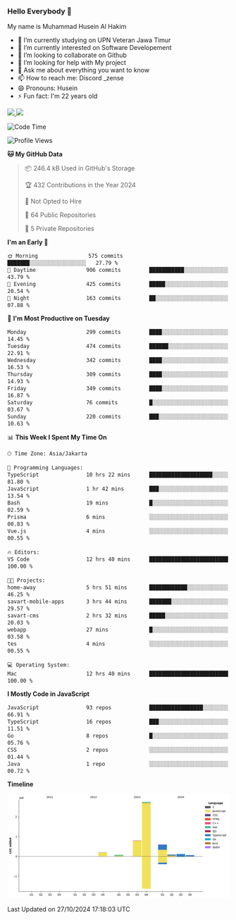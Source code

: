 ### Hello Everybody 👋

My name is Muhammad Husein Al Hakim

- 🔭 I’m currently studying on UPN Veteran Jawa Timur
- 🌱 I’m currently interested on Software Developement
- 👯 I’m looking to collaborate on Github
- 🤔 I’m looking for help with My project
- 💬 Ask me about everything you want to know
- 📫 How to reach me: Discord _zense
- 😄 Pronouns: Husein
- ⚡ Fun fact: I'm 22 years old

<p align="left">
<a href="https://github.com/huseinhq">
  <img height="180em" src="https://github-readme-stats-eight-theta.vercel.app/api?username=huseinhq&show_icons=true&theme=algolia&include_all_commits=true&count_private=true"/>
  <img height="180em" src="https://github-readme-stats-eight-theta.vercel.app/api/top-langs/?username=huseinhq&layout=compact&langs_count=8&theme=algolia"/>
</a>
</p>

<!--START_SECTION:waka-->
![Code Time](http://img.shields.io/badge/Code%20Time-1%2C559%20hrs%2025%20mins-blue)

![Profile Views](http://img.shields.io/badge/Profile%20Views-9-blue)

**🐱 My GitHub Data** 

> 📦 246.4 kB Used in GitHub's Storage 
 > 
> 🏆 432 Contributions in the Year 2024
 > 
> 🚫 Not Opted to Hire
 > 
> 📜 64 Public Repositories 
 > 
> 🔑 5 Private Repositories 
 > 
**I'm an Early 🐤** 

```text
🌞 Morning                575 commits         ███████░░░░░░░░░░░░░░░░░░   27.79 % 
🌆 Daytime                906 commits         ███████████░░░░░░░░░░░░░░   43.79 % 
🌃 Evening                425 commits         █████░░░░░░░░░░░░░░░░░░░░   20.54 % 
🌙 Night                  163 commits         ██░░░░░░░░░░░░░░░░░░░░░░░   07.88 % 
```
📅 **I'm Most Productive on Tuesday** 

```text
Monday                   299 commits         ████░░░░░░░░░░░░░░░░░░░░░   14.45 % 
Tuesday                  474 commits         ██████░░░░░░░░░░░░░░░░░░░   22.91 % 
Wednesday                342 commits         ████░░░░░░░░░░░░░░░░░░░░░   16.53 % 
Thursday                 309 commits         ████░░░░░░░░░░░░░░░░░░░░░   14.93 % 
Friday                   349 commits         ████░░░░░░░░░░░░░░░░░░░░░   16.87 % 
Saturday                 76 commits          █░░░░░░░░░░░░░░░░░░░░░░░░   03.67 % 
Sunday                   220 commits         ███░░░░░░░░░░░░░░░░░░░░░░   10.63 % 
```


📊 **This Week I Spent My Time On** 

```text
🕑︎ Time Zone: Asia/Jakarta

💬 Programming Languages: 
TypeScript               10 hrs 22 mins      ████████████████████░░░░░   81.80 % 
JavaScript               1 hr 42 mins        ███░░░░░░░░░░░░░░░░░░░░░░   13.54 % 
Bash                     19 mins             █░░░░░░░░░░░░░░░░░░░░░░░░   02.59 % 
Prisma                   6 mins              ░░░░░░░░░░░░░░░░░░░░░░░░░   00.83 % 
Vue.js                   4 mins              ░░░░░░░░░░░░░░░░░░░░░░░░░   00.55 % 

🔥 Editors: 
VS Code                  12 hrs 40 mins      █████████████████████████   100.00 % 

🐱‍💻 Projects: 
home-away                5 hrs 51 mins       ████████████░░░░░░░░░░░░░   46.25 % 
savart-mobile-apps       3 hrs 44 mins       ███████░░░░░░░░░░░░░░░░░░   29.57 % 
savart-cms               2 hrs 32 mins       █████░░░░░░░░░░░░░░░░░░░░   20.03 % 
webapp                   27 mins             █░░░░░░░░░░░░░░░░░░░░░░░░   03.58 % 
tes                      4 mins              ░░░░░░░░░░░░░░░░░░░░░░░░░   00.55 % 

💻 Operating System: 
Mac                      12 hrs 40 mins      █████████████████████████   100.00 % 
```

**I Mostly Code in JavaScript** 

```text
JavaScript               93 repos            █████████████████░░░░░░░░   66.91 % 
TypeScript               16 repos            ███░░░░░░░░░░░░░░░░░░░░░░   11.51 % 
Go                       8 repos             █░░░░░░░░░░░░░░░░░░░░░░░░   05.76 % 
CSS                      2 repos             ░░░░░░░░░░░░░░░░░░░░░░░░░   01.44 % 
Java                     1 repo              ░░░░░░░░░░░░░░░░░░░░░░░░░   00.72 % 
```



**Timeline**

![Lines of Code chart](https://raw.githubusercontent.com/HuseinHQ/HuseinHQ/main/assets/bar_graph.png)


 Last Updated on 27/10/2024 17:18:03 UTC
<!--END_SECTION:waka-->
